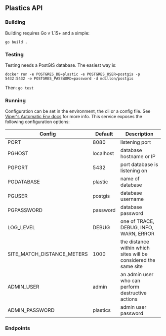 ## Plastics API 

### Building 
Building requires Go v 1.15+ and a simple:

`go build .`

### Testing

Testing needs a PostGIS database. The easiest way is:

`docker run -e POSTGRES_DB=plastic -e POSTGRES_USER=postgis -p 5432:5432 -e POSTGRES_PASSWORD=password -d mdillon/postgis
`

Then: `go test`

### Running 
Configuration can be set in the environment, the cli or a config file. See [Viper's Automatic Env docs](https://github.com/spf13/viper) for more info.
This service exposes the following configuration options:

| Config | Default | Description |
|--------|---------|-------------|
| PORT | 8080 | listening port |
| PGHOST | localhost | database hostname or IP |
| PGPORT | 5432 | port database is listening on |
|PGDATABASE | plastic | name of database |
|PGUSER | postgis | database username |
|PGPASSWORD | password | database password |
|LOG_LEVEL| DEBUG |one of TRACE, DEBUG, INFO, WARN, ERROR | 
|SITE_MATCH_DISTANCE_METERS | 1000 | the distance within which sites will be considered the same site | 
|ADMIN_USER| admin | an admin user who can perform destructive actions |
|ADMIN_PASSWORD | plastics | admin user password |	

### Endpoints
 